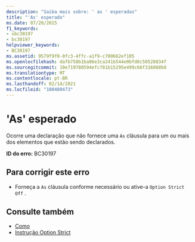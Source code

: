 ```yaml
---
description: "Saiba mais sobre: ' as ' esperadas"
title: "'As' esperado"
ms.date: 07/20/2015
f1_keywords:
- vbc30197
- bc30197
helpviewer_keywords:
- BC30197
ms.assetid: 9579f9f0-0fc3-4ffc-a1f9-c700662ef105
ms.openlocfilehash: dafb758b1ba06e3ca241b544e0bfd8c50528834f
ms.sourcegitcommit: 10e719780594efc781b15295e499c66f316068b8
ms.translationtype: MT
ms.contentlocale: pt-BR
ms.lasthandoff: 02/14/2021
ms.locfileid: "100480473"
---
```

# <a name="as-expected"></a>'As' esperado

Ocorre uma declaração que não fornece uma `As` cláusula para um ou mais dos elementos que estão sendo declarados.  
  
 **ID do erro:** BC30197  
  
## <a name="to-correct-this-error"></a>Para corrigir este erro  
  
- Forneça a `As` cláusula conforme necessário ou ative-a `Option Strict Off` .  
  
## <a name="see-also"></a>Consulte também

- [Como](../language-reference/statements/as-clause.md)
- [Instrução Option Strict](../language-reference/statements/option-strict-statement.md)
